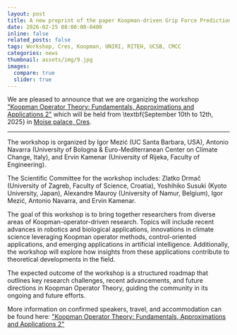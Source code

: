 ```yaml
---
layout: post
title: A new preprint of the paper Koopman-driven Grip Force Prediction through EMG Sensing!
date: 2026-02-25 08:00:00-0400
inline: false
related_posts: false
tags: Workshop, Cres, Koopman, UNIRI, RITEH, UCSB, CMCC
categories: news
thumbnail: assets/img/9.jpg
images:
  compare: true
  slider: true
---
```


We are pleased to announce that we are organizing the workshop <a href="https://uniri.hr/en/science-and-research/koopman-operator-theory-fundamentals-approximations-and-applications/">"Koopman Operator Theory: Fundamentals, Approximations and Applications 2"</a> which will be held from \textbf{September 10th to 12th, 2025} in <a href="https://uniri.hr/en/university-and-community/palace-moise/">Moise palace, Cres</a>. 


---

The workshop is organized by Igor Mezić (UC Santa Barbara, USA), Antonio Navarra (University of Bologna & Euro-Mediterranean Center on Climate Change, Italy), and Ervin Kamenar (University of Rijeka, Faculty of Engineering).

The Scientific Committee for the workshop includes: Zlatko Drmač (University of Zagreb, Faculty of Science, Croatia), Yoshihiko Susuki (Kyoto University, Japan), Alexandre Mauroy (University of Namur, Belgium), Igor Mezić, Antonio Navarra, and Ervin Kamenar.

The goal of this workshop is to bring together researchers from diverse areas of Koopman-operator-driven research. Topics will include recent advances in robotics and biological applications, innovations in climate science leveraging Koopman operator methods, control-oriented applications, and emerging applications in artificial intelligence. Additionally, the workshop will explore how insights from these applications contribute to theoretical developments in the field.

The expected outcome of the workshop is a structured roadmap that outlines key research challenges, recent advancements, and future directions in Koopman Operator Theory, guiding the community in its ongoing and future efforts.

More information on confirmed speakers, travel, and accommodation can be found here: <a href="https://uniri.hr/en/science-and-research/koopman-operator-theory-fundamentals-approximations-and-applications/">"Koopman Operator Theory: Fundamentals, Approximations and Applications 2"</a>